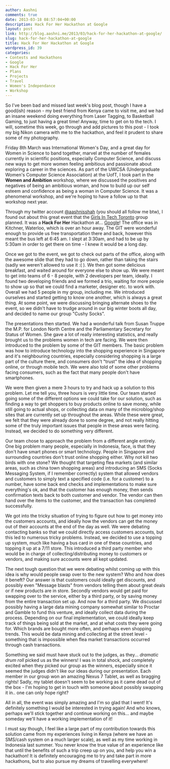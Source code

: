```yaml
---
author: Aashni
comments: true
date: 2013-03-18 08:57:04+00:00
description: Hack For Her Hackathon at Google
layout: post
link: http://blog.aashni.me/2013/03/hack-for-her-hackathon-at-google/
slug: hack-for-her-hackathon-at-google
title: Hack For Her Hackathon at Google
wordpress_id: 39
categories:
- Contests and Hackathons
- Google
- Hack For Her
- Plans
- Projects
- Travel
- Women's Independance
- Workshop
---
```


So I've been bad and missed last week's blog post, though I have a good(ish) reason - my best friend from Kenya came to visit me, and we had an insane weekend doing everything from Laser Tagging, to Basketball Gaming, to just having a great time! Anyway, time to get on to the tech. I will, sometime this week, go through and add pictures to this post - I took my big Nikon camera with me to the hackathon, and feel it prudent to share some of my photography.

Friday 8th March was International Women's Day, and a great day for Women in Science to band together, marvel at the number of females currently in scientific positions, especially Computer Science, and discuss new ways to get more women feeling ambitious and passionate about exploring a career in the sciences. As part of the UWCSA (Undergraduate Women's Computer Science Association) at the UofT, I took part in the **Women and Ambition** workshop, where we discussed the positives and negatives of being an ambitious woman, and how to build up our self esteem and confidence as being a woman in Computer Science. It was a phenomenal workshop, and we're hoping to have a follow up to that workshop next year.

Through my twitter account [@aashnisshah](http://www.twitter.com/aashnisshah) (you should all follow me btw), I found out about this great event that the [Girls In Tech Toronto](http://girlsintechtoronto.com/) group planned. It was a **Hack For Her** Hackathon at... [Google](http://www.google.com)! The office was in Kitchner, Waterloo, which is over an hour away. The GIT were wonderful enough to provide us free transportation there and back, however this meant the bus left at 6:45 am. I slept at 3:30am, and had to be up by 5:30am in order to get there on time - I knew it would be a long day.

Once we got to the event, we got to check out parts of the office, along with the awesome slide that they had to go down, rather than taking the stairs (sadly we weren't allowed to use it :( ). We then got some delicious breakfast, and waited around for everyone else to show up. We were meant to get into teams of 6 - 8 people, with 2 developers per team, ideally. I found two developing friends and we formed a trio, waiting for more people to show up so that we could find a marketer, designer etc. to work with. Overall we had 5 people in my group, including me. We introduced ourselves and started getting to know one another, which is always a great thing. At some point, we were discussing bringing alternate shoes to the event, so we didn't have to trudge around in our big winter boots all day, and decided to name our group "Cushy Socks".

The presentations then started. We had a wonderful talk from Susan Truppe the M.P. for London North Centre and the Parliamentary Secretary for Status of Women. She gave a lot of really interesting statistics, and really brought us to the problems women in tech are facing. We were then introduced to the problem by some of the GIT members. The basic problem was how to introduce technology into the shopping experience in Singapore and it's neighbouring countries, especially considering shopping is a large part of the culture there, and consumers don't "trust" the idea of shopping online, or through mobile tech. We were also told of some other problems facing consumers, such as the fact that many people don't have smartphones.

We were then given a mere 3 hours to try and hack up a solution to this problem. Let me tell you, three hours is very little time. Our team started going some of the different options we could take for our solution, such as finding a way to get shoppers to buy products online to save money, while still going to actual shops, or collecting data on many of the microblog/shop sites that are currently set up throughout the areas. While these were great, we felt that they were already done to some degree, and not really hitting some of the truly important issues that people in these areas were facing. Instead, we decided to do something very different.

Our team chose to approach the problem from a different angle entirely. One big problem many people, especially in Indonesia, face, is that they don't have smart phones or smart technology. People in Singapore and surrounding countries don't trust online shopping either. Why not kill two birds with one stone? We thought that targeting flea markets (and similar areas, such as china town shopping areas) and introducing an SMS (Socks Messaging System, if I remember correctly) system that allowed vendors and customers to simply text a specified code (i.e.  for a customer) to a number, have some back end checks and implementations to make sure everything's ok, and that the customer has enough money, then sends confirmation texts back to both customer and vendor. The vendor can then hand over the items to the customer, and the transaction has completed successfully. 

We got into the tricky situation of trying to figure out how to get money into the customers accounts, and ideally how the vendors can get the money out of their accounts at the end of the day as well. We were debating contacting banks so that we could directly access customers accounts, but this led to numerous tricky problems. Instead, we decided to use a topping up system, much like having a bus card in one of these countries, and topping it up at a 7/11 store. This introduced a third party member who would be in charge of collecting/distributing money to customers or vendors, and making sure accounts were all kept updated. 

The next tough question that we were debating whilst coming up with this idea is why would people swap over to the new system? Who and how does it beneft? Our answer is that customers could ideally get discounts, and possibly even "Message blasts" from vendors telling them about great deals or if new products are in store. Secondly vendors would get paid for swapping over to the service, either by a third party, or by saving money from the entire transaction set up. And now for a third party. We discussed possibly having a large data mining company somewhat similar to Proctar and Gamble to fund this venture, and ideally collect data during the process. Depending on our final implementation, we could ideally keep track of things being sold at the market, and at what costs they were going for. Which brands are bought more often, and perhaps even shopping trends. This would be data mining and collecting at the street level - something that is impossible when flea market transactions occurred through cash transactions.

Something we said must have stuck out to the judges, as they... *dramatic drum roll* picked us as the winners! I was in total shock, and completely excited when they picked our group as the winners, especially since it seemed the judges didn't like our ideas during our presentation. Each member in our group won an amazing Nexus 7 Tablet, as well as bragging rights! Sadly, my tablet doesn't seem to be working as it came dead out of the box - I'm hoping to get in touch with someone about possibly swapping it in.. one can only hope right?

All in all, the event was simply amazing and I'm so glad that I went! It's definitely something I would be interested in trying again! And who knows, perhaps we'll stick together and continue working on this... and maybe someday we'll have a working implementation of it!

I must say though, I feel like a large part of my contribution towards this solution came from my experiences living in Kenya (where we have an SMS/cash system on a much larger scale), as well as my time working in Indonesia last summer. You never know the true value of an experience like that until the benefits of such a trip creep up on you, and help you win a hackathon! It is definitely encouraging me to try and take part in more hackathons, but to also pursue my dreams of travelling everywhere!
